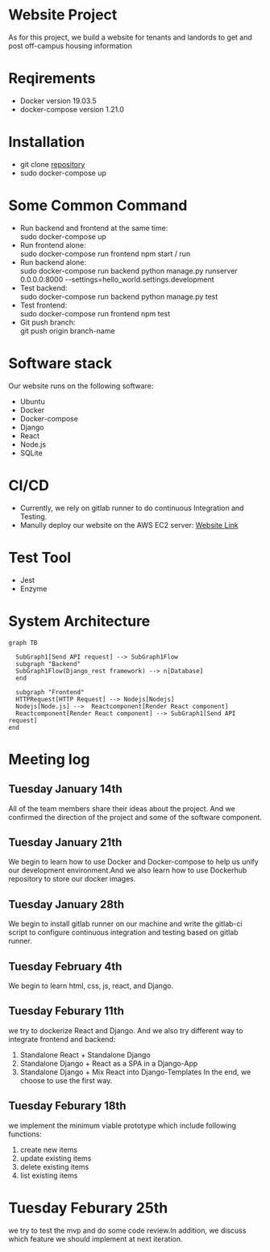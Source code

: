 # Website Project
  As for this project, we build a website for tenants and landords to get and post off-campus housing information 

# Reqirements
* Docker version 19.03.5
* docker-compose version 1.21.0
  
# Installation
* git clone [repository](ist-git@git.uwaterloo.ca:ece651/react_django.git)
* sudo docker-compose up

# Some Common Command
* Run backend and frontend at the same time:  
   sudo docker-compose up
* Run frontend alone:  
  sudo docker-compose run frontend npm start / run
* Run backend alone:  
  sudo docker-compose run backend python manage.py runserver 0.0.0.0:8000 --settings=hello_world.settings.development
* Test backend:  
  sudo docker-compose run backend python manage.py test
* Test frontend:  
  sudo docker-compose run frontend npm test
* Git push branch:  
git push origin branch-name
# Software stack
Our website runs on the following software:  
* Ubuntu
* Docker
* Docker-compose
* Django
* React
* Node.js
* SQLite
# CI/CD
* Currently, we rely on gitlab runner to do continuous Integration and Testing.
* Manully deploy our website on the AWS EC2 server:
[Website Link](http://ec2-18-188-108-51.us-east-2.compute.amazonaws.com:3000/)
# Test Tool
* Jest
* Enzyme
# System Architecture
```mermaid
graph TB

  SubGraph1[Send API request] --> SubGraph1Flow
  subgraph "Backend"
  SubGraph1Flow(Django_rest framework) --> n[Database]
  end

  subgraph "Frontend"
  HTTPRequest[HTTP Request] --> Nodejs[Nodejs]
  Nodejs[Node.js] -->  Reactcomponent[Render React component]
  Reactcomponent[Render React component] --> SubGraph1[Send API request]
end
```
# Meeting log
## Tuesday January 14th
All of the team members share their ideas about the project. And we confirmed the direction of the project and some of the software component.  
## Tuesday January 21th
We begin to learn how to use Docker and Docker-compose to help us unify our development environment.And we also learn how to use Dockerhub repository to store our docker images.
## Tuesday January 28th
We begin to install gitlab runner on our machine and write the gitlab-ci script to configure continuous integration and testing based on gitlab runner.  
## Tuesday February 4th
We begin to learn html, css, js, react, and Django.  
## Tuesday Feburary 11th
we try to dockerize React and Django. And we also try different way to integrate frontend and backend:  
1. Standalone React + Standalone Django
1. Standalone Django + React as a SPA in a Django-App
1. Standalone Django + Mix React into Django-Templates
In the end, we choose to use the first way.  
## Tuesday Feburary 18th
we implement the minimum viable prototype which include following functions:
1. create new items
1. update existing items
1. delete existing items
1. list existing items
# Tuesday Feburary 25th
we try to test the mvp and do some code review.In addition, we discuss which feature we should implement at next iteration.  
